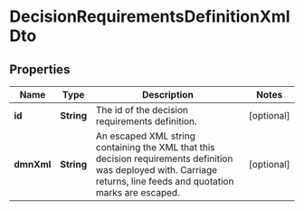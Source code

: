 

# DecisionRequirementsDefinitionXmlDto

## Properties

Name | Type | Description | Notes
------------ | ------------- | ------------- | -------------
**id** | **String** | The id of the decision requirements definition. |  [optional]
**dmnXml** | **String** | An escaped XML string containing the XML that this decision requirements definition was deployed with. Carriage returns, line feeds and quotation marks are escaped. |  [optional]




